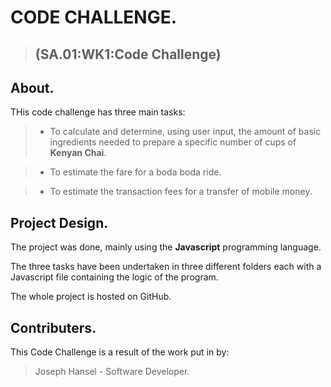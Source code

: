 <!-- Title. -->
# CODE CHALLENGE.

> ## (SA.01:WK1:Code Challenge)

<!-- Description. -->
## About.

THis code challenge has three main tasks:

> * To calculate and determine, using user input, the amount of basic ingredients needed to prepare a specific number of cups of __Kenyan Chai__.

> * To estimate the fare for a boda boda ride.

> * To estimate the transaction fees for a transfer of mobile money.

<!-- Project Setup -->
## Project Design.

The project was done, mainly using the __Javascript__ programming language.

The three tasks have been undertaken in three different folders each with a Javascript file containing the logic of the program.

The whole project is hosted on GitHub.

## Contributers.

This Code Challenge is a result of the work put in by:

> Joseph Hansel - Software Developer.


